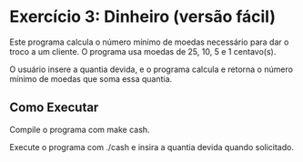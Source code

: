 # Exercício 3: Dinheiro (versão fácil)

Este programa calcula o número mínimo de moedas necessário para dar o troco a um cliente. O programa usa moedas de 25, 10, 5 e 1 centavo(s).

O usuário insere a quantia devida, e o programa calcula e retorna o número mínimo de moedas que soma essa quantia.

## Como Executar

Compile o programa com make cash.

Execute o programa com ./cash e insira a quantia devida quando solicitado.